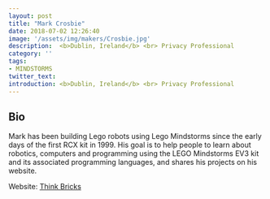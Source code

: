 ```yaml
---
layout: post
title: "Mark Crosbie"
date: 2018-07-02 12:26:40
image: '/assets/img/makers/Crosbie.jpg'
description:  <b>Dublin, Ireland</b> <br> Privacy Professional
category: ''
tags:
- MINDSTORMS
twitter_text:
introduction: <b>Dublin, Ireland</b> <br> Privacy Professional
---
```




## Bio


Mark has been building Lego robots using Lego Mindstorms since the early days of the first RCX kit in 1999. His goal is to help people to learn about robotics, computers and programming using the LEGO Mindstorms EV3 kit and its associated programming languages, and shares his projects on his website.


Website: [Think Bricks](http://www.thinkbricks.net)
